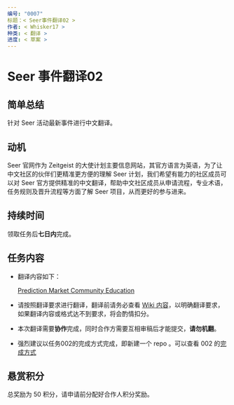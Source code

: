 ```yaml
---
编号: "0007"
标题：< Seer事件翻译02 >
作者: < Whisker17 >
种类: < 翻译 >
进度: < 草案 >
---
```


# Seer 事件翻译02

## 简单总结

针对 Seer 活动最新事件进行中文翻译。

## 动机

Seer 官网作为 Zeitgeist 的大使计划主要信息网站，其官方语言为英语，为了让中文社区的伙伴们更精准更方便的理解 Seer 计划，我们希望有能力的社区成员可以对 Seer 官方提供精准的中文翻译，帮助中文社区成员从申请流程，专业术语，任务规则及晋升流程等方面了解 Seer 项目，从而更好的参与进来。

## 持续时间

领取任务后**七日内**完成。

## 任务内容

- 翻译内容如下：

  [Prediction Market Community Education](https://zeitgeist-seer.com/events/prediction-market-education-initiative)

- 请按照翻译要求进行翻译，翻译前请务必查看 [Wiki 内容](https://github.com/zeitgeistpm/Seer-For-China/wiki)，以明确翻译要求，如果翻译内容或格式达不到要求，将会酌情扣分。

- 本次翻译需要**协作**完成，同时合作方需要互相审稿后才能提交，**请勿机翻**。

- 强烈建议以任务002的完成方式完成，即新建一个 repo 。可以查看 002 的[完成方式](https://github.com/zjj104/Zeitgeist-Seer)

## 悬赏积分

总奖励为 50 积分，请申请前分配好合作人积分奖励。

